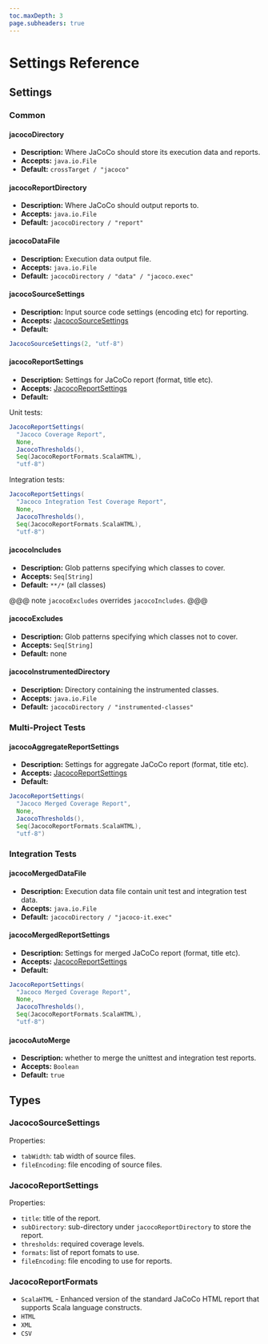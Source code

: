```yaml
---
toc.maxDepth: 3
page.subheaders: true
---
```


# Settings Reference

## Settings

### Common

#### jacocoDirectory
* **Description:** Where JaCoCo should store its execution data and reports.
* **Accepts:** `java.io.File`
* **Default:** `crossTarget / "jacoco"`

#### jacocoReportDirectory
* **Description:** Where JaCoCo should output reports to.
* **Accepts:** `java.io.File`
* **Default:** `jacocoDirectory / "report"`

#### jacocoDataFile
* **Description:** Execution data output file.
* **Accepts:** `java.io.File`
* **Default:** `jacocoDirectory / "data" / "jacoco.exec"`

#### jacocoSourceSettings

* **Description:** Input source code settings (encoding etc) for reporting.
* **Accepts:** [JacocoSourceSettings](#jacocosourcesettings)
* **Default:**

```scala
JacocoSourceSettings(2, "utf-8")
```

#### jacocoReportSettings

* **Description:** Settings for JaCoCo report (format, title etc).
* **Accepts:** [JacocoReportSettings](#jacocoreportsettings)
* **Default:**

Unit tests:
```scala
JacocoReportSettings(
  "Jacoco Coverage Report",
  None,
  JacocoThresholds(),
  Seq(JacocoReportFormats.ScalaHTML),
  "utf-8")
```

Integration tests:
```scala
JacocoReportSettings(
  "Jacoco Integration Test Coverage Report",
  None,
  JacocoThresholds(),
  Seq(JacocoReportFormats.ScalaHTML),
  "utf-8")
```

#### jacocoIncludes

* **Description:** Glob patterns specifying which classes to cover.
* **Accepts:** `Seq[String]`
* **Default:** `**/*` (all classes)

@@@ note
`jacocoExcludes` overrides `jacocoIncludes`.
@@@

#### jacocoExcludes

* **Description:** Glob patterns specifying which classes not to cover.
* **Accepts:** `Seq[String]`
* **Default:** none

#### jacocoInstrumentedDirectory

* **Description:** Directory containing the instrumented classes.
* **Accepts:** `java.io.File`
* **Default:** `jacocoDirectory / "instrumented-classes"`

### Multi-Project Tests

#### jacocoAggregateReportSettings

* **Description:** Settings for aggregate JaCoCo report (format, title etc).
* **Accepts:** [JacocoReportSettings](#jacocoreportsettings)
* **Default:**

```scala
JacocoReportSettings(
  "Jacoco Merged Coverage Report",
  None,
  JacocoThresholds(),
  Seq(JacocoReportFormats.ScalaHTML),
  "utf-8")
```

### Integration Tests

#### jacocoMergedDataFile

* **Description:** Execution data file contain unit test and integration test data.
* **Accepts:** `java.io.File`
* **Default:** `jacocoDirectory / "jacoco-it.exec"`

#### jacocoMergedReportSettings

* **Description:** Settings for merged JaCoCo report (format, title etc).
* **Accepts:** [JacocoReportSettings](#jacocoreportsettings)
* **Default:**

```scala
JacocoReportSettings(
  "Jacoco Merged Coverage Report",
  None,
  JacocoThresholds(),
  Seq(JacocoReportFormats.ScalaHTML),
  "utf-8")
```

#### jacocoAutoMerge

* **Description:** whether to merge the unittest and integration test reports.
* **Accepts:** `Boolean`
* **Default:** `true`

## Types

### JacocoSourceSettings

Properties:

* `tabWidth`: tab width of source files.
* `fileEncoding`: file encoding of source files.

### JacocoReportSettings

Properties:

* `title`: title of the report.
* `subDirectory`: sub-directory under `jacocoReportDirectory` to store the report.
* `thresholds`: required coverage levels.
* `formats`: list of report fomats to use.
* `fileEncoding`: file encoding to use for reports.

### JacocoReportFormats

* `ScalaHTML` - Enhanced version of the standard JaCoCo HTML report that supports Scala language constructs.
* `HTML`
* `XML`
* `CSV`
